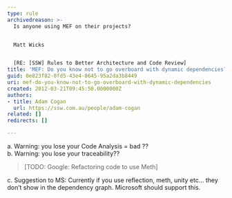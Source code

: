 ```yaml
---
type: rule
archivedreason: >-
  Is anyone using MEF on their projects?


  Matt Wicks


  [RE: [SSW] Rules to Better Architecture and Code Review]
title: 'MEF: Do you know not to go overboard with dynamic dependencies?'
guid: 0e823f82-0fd5-43e4-8645-95a2da3b8449
uri: mef-do-you-know-not-to-go-overboard-with-dynamic-dependencies
created: 2012-03-21T09:45:50.0000000Z
authors:
- title: Adam Cogan
  url: https://ssw.com.au/people/adam-cogan
related: []
redirects: []

---
```



<div>a. Warning&#58; you lose your Code Analysis = bad ??</div>
<div>b. Warning&#58; you lose your traceability?? </div>
<blockquote dir="ltr" style="margin-right&#58;0px;"><div>[TODO&#58; Google&#58; Refactoring code to use Meth]</div></blockquote>
<div>c. Suggestion to MS&#58; Currently if you use reflection, meth, unity etc… they don’t show in the dependency graph. Microsoft should support this.<br></div>

<br><excerpt class='endintro'></excerpt><br>



